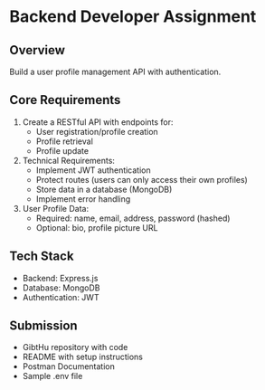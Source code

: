 # **Backend Developer Assignment**

## **Overview**

Build a user profile management API with authentication.

## **Core Requirements**

1. Create a RESTful API with endpoints for:  
   * User registration/profile creation  
   * Profile retrieval  
   * Profile update  
2. Technical Requirements:  
   * Implement JWT authentication  
   * Protect routes (users can only access their own profiles)  
   * Store data in a database (MongoDB)  
   * Implement error handling  
3. User Profile Data:  
   * Required: name, email, address, password (hashed)  
   * Optional: bio, profile picture URL

## **Tech Stack**

* Backend: Express.js  
* Database: MongoDB  
* Authentication: JWT

## **Submission**

* GibtHu repository with code  
* README with setup instructions  
* Postman Documentation  
* Sample .env file





























